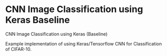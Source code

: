 # CNN Image Classification using Keras Baseline
 CNN Image Classification using Keras (Baseline)

Example implementation of using Keras/Tensorflow CNN for Classification of CIFAR-10.

